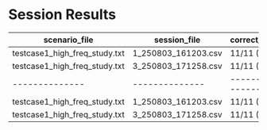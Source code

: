 # Session Results

|scenario_file | session_file | correct_reaction | auto_alert_correct |
|--------------|--------------|------------------|-------------------|
|testcase1_high_freq_study.txt| 1_250803_161203.csv | 11/11 (100.0%) | - |
|testcase1_high_freq_study.txt| 3_250803_171258.csv | 11/11 (100.0%) | - |
|--------------|--------------|------------------|-------------------|
|testcase1_high_freq_study.txt| 1_250803_161203.csv | 11/11 (100.0%) | automation_bias_accurate_20_80.json |
|testcase1_high_freq_study.txt| 3_250803_171258.csv | 11/11 (100.0%) | automation_bias_accurate_20_80.json |